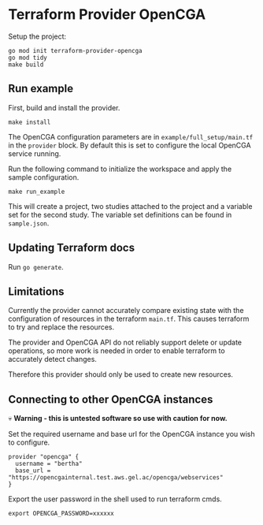 # Terraform Provider OpenCGA

Setup the project:

```shell
go mod init terraform-provider-opencga
go mod tidy
make build
```

## Run example

First, build and install the provider.

```shell
make install
```

The OpenCGA configuration parameters are in `example/full_setup/main.tf` in the `provider` block.
By default this is set to configure the local OpenCGA service running.

Run the following command to initialize the workspace and apply the sample configuration.

```shell
make run_example
```

This will create a project, two studies attached to the project and a variable set for
the second study. The variable set definitions can be found in `sample.json`.

## Updating Terraform docs

Run `go generate`. 

## Limitations

Currently the provider cannot accurately compare existing state with the configuration of 
resources in the terraform `main.tf`. This causes terraform to try and replace the resources.

The provider and OpenCGA API do not reliably support delete or update operations, so more
work is needed in order to enable terraform to accurately detect changes.

Therefore this provider should only be used to create new resources.

## Connecting to other OpenCGA instances

💀 **Warning - this is untested software so use with caution for now.**

Set the required username and base url for the OpenCGA instance you wish to configure.

```
provider "opencga" {
  username = "bertha"
  base_url = "https://opencgainternal.test.aws.gel.ac/opencga/webservices"
}
```

Export the user password in the shell used to run terraform cmds.

```shell
export OPENCGA_PASSWORD=xxxxxx
```
